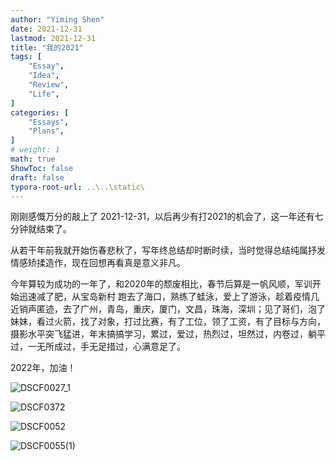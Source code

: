 ```yaml
---
author: "Yiming Shen"
date: 2021-12-31
lastmod: 2021-12-31
title: "我的2021"
tags: [
    "Essay",
    "Idea",
    "Review",
    "Life",
]
categories: [
    "Essays", 
    "Plans",
]
# weight: 1
math: true
ShowToc: false
draft: false
typora-root-url: ..\..\static\
---
```


刚刚感慨万分的敲上了 2021-12-31，以后再少有打2021的机会了，这一年还有七分钟就结束了。

从若干年前我就开始伤春悲秋了，写年终总结却时断时续，当时觉得总结纯属抒发情感矫揉造作，现在回想再看真是意义非凡。

今年算较为成功的一年了，和2020年的颓废相比，春节后算是一帆风顺，军训开始迅速减了肥，从宝岛新村 跑去了海口，熟练了蛙泳，爱上了游泳，趁着疫情几近销声匿迹，去了广州，青岛，重庆，厦门，文昌，珠海，深圳；见了哥们，泡了妹妹，看过火箭，找了对象，打过比赛，有了工位，领了工资，有了目标与方向，摄影水平突飞猛进，年末搞搞学习，累过，爱过，热烈过，坦然过，内卷过，躺平过，一无所成过，手无足措过，心满意足了。

2022年，加油！

![DSCF0027_1](/2021%E5%B9%B4%E7%BB%88%E6%80%BB%E7%BB%93.assets/DSCF0027_1.jpg)

![DSCF0372](/2021%E5%B9%B4%E7%BB%88%E6%80%BB%E7%BB%93.assets/DSCF0372.jpg)

![DSCF0052](/2021%E5%B9%B4%E7%BB%88%E6%80%BB%E7%BB%93.assets/DSCF0052.jpg)

![DSCF0055(1)](/2021%E5%B9%B4%E7%BB%88%E6%80%BB%E7%BB%93.assets/DSCF0055(1).jpg)

